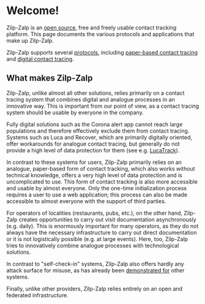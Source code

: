 # Welcome!

Zilp-Zalp is an [open source](https://github.com/adewes/zilpzalp), free and freely usable contact tracking platform. This page documents the various protocols and applications that make up Zilp-Zalp.

Zilp-Zalp supports several [protocols]({{'protocols.index'|href}}), including [paper-based contact tracing]({{'protocols.paper-based'|href}}) and [digital contact tracing]({{'protocols.digital'|href}}).

## What makes Zilp-Zalp

Zilp-Zalp, unlike almost all other solutions, relies primarily on a contact tracing system that combines digital and analogue processes in an innovative way. This is important from our point of view, as a contact tracing system should be usable by everyone in the company.

Fully digital solutions such as the Corona alert app cannot reach large populations and therefore effectively exclude them from contact tracing. Systems such as Luca and Recover, which are primarily digitally oriented, offer workarounds for analogue contact tracing, but generally do not provide a high level of data protection for them (see e.g. [LucaTrack](https://lucatrack.de/LucaTrack%20Pressebeschreibung.pdf)).

In contrast to these systems for users, Zilp-Zalp primarily relies on an analogue, paper-based form of contact tracking, which also works without technical knowledge, offers a very high level of data protection and is uncomplicated to use.
This form of contact tracking is also more accessible and usable by almost everyone.
Only the one-time initialization process requires a user to use a web application; this process can also be made accessible to almost everyone with the support of third parties. 

For operators of localities (restaurants, pubs, etc.), on the other hand, Zilp-Zalp creates opportunities to carry out visit documentation asynchronously (e.g. daily).
This is enormously important for many operators, as they do not always have the necessary infrastructure to carry out direct documentation or it is not logistically possible (e.g. at large events).
Here, too, Zilp-Zalp tries to innovatively combine analogue processes with technological solutions.

In contrast to "self-check-in" systems, Zilp-Zalp also offers hardly any attack surface for misuse, as has already been [demonstrated for](https://twitter.com/janboehm/status/1379573411400286209) other systems.

Finally, unlike other providers, Zilp-Zalp relies entirely on an open and federated infrastructure.
